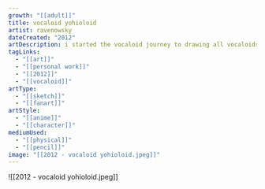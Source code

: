 ```yaml
---
growth: "[[adult]]"
title: vocaloid yohioloid
artist: ravenowsky
dateCreated: "2012"
artDescription: i started the vocaloid journey to drawing all vocaloids (discontinued)
tagLinks:
  - "[[art]]"
  - "[[personal work]]"
  - "[[2012]]"
  - "[[vocaloid]]"
artType:
  - "[[sketch]]"
  - "[[fanart]]"
artStyle:
  - "[[anime]]"
  - "[[character]]"
mediumUsed:
  - "[[physical]]"
  - "[[pencil]]"
image: "[[2012 - vocaloid yohioloid.jpeg]]"
---
```

![[2012 - vocaloid yohioloid.jpeg]]